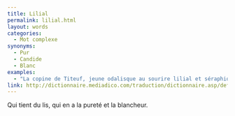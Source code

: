 ```yaml
---
title: Lilial
permalink: lilial.html
layout: words
categories:
  - Mot complexe
synonyms:
  - Pur
  - Candide
  - Blanc
examples:
  - "La copine de Titeuf, jeune odalisque au sourire lilial et séraphique et à la dentition adamantine, coruscante, voire éburnéenne...(cf. Histoires)"
link: http://dictionnaire.mediadico.com/traduction/dictionnaire.asp/definition/lilial/2007
---
```


Qui tient du lis, qui en a la pureté et la blancheur.

